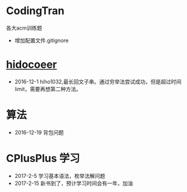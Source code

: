# CodingTran
各大acm训练题

- 增加配置文件.gitignore


# [hidocoeer](http://hihocoder.com/)

- 2016-12-1 hiho1032,最长回文子串。通过穷举法尝试成功，但是超过时间limit，需要再想第二种方法。


# 算法
- 2016-12-19 背包问题

# CPlusPlus 学习
- 2017-2-5	学习基本语法，枚举法解问题
- 2017-2-15	新书到了，预计学习时间会有一年，加油
